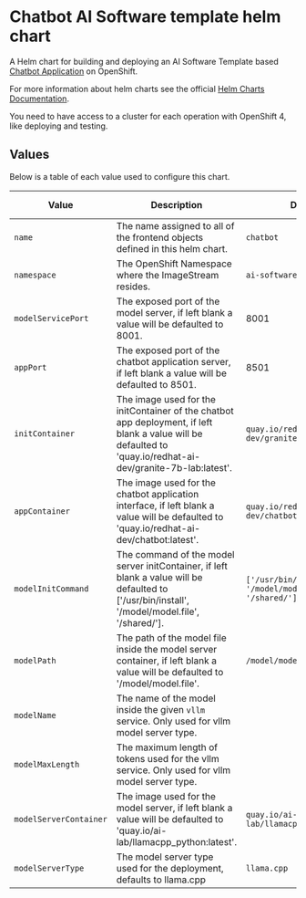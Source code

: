 # Chatbot AI Software template helm chart

A Helm chart for building and deploying an AI Software Template based [Chatbot Application](https://github.com/redhat-ai-dev/ai-lab-samples/tree/main/chatbot) on OpenShift.

For more information about helm charts see the official [Helm Charts Documentation](https://helm.sh/).

You need to have access to a cluster for each operation with OpenShift 4, like deploying and testing.

## Values

Below is a table of each value used to configure this chart.

| Value                  | Description                                                                                                                                                   | Default                                                 | Additional Information |
| ---------------------- | ------------------------------------------------------------------------------------------------------------------------------------------------------------- | ------------------------------------------------------- | ---------------------- |
| `name`                 | The name assigned to all of the frontend objects defined in this helm chart.                                                                                  | `chatbot`                                               |                        |
| `namespace`            | The OpenShift Namespace where the ImageStream resides.                                                                                                        | `ai-software-templates-dev`                             |                        |
| `modelServicePort`     | The exposed port of the model server, if left blank a value will be defaulted to 8001.                                                                        | 8001                                                    |                        |
| `appPort`              | The exposed port of the chatbot application server, if left blank a value will be defaulted to 8501.                                                          | 8501                                                    |                        |
| `initContainer`        | The image used for the initContainer of the chatbot app deployment, if left blank a value will be defaulted to 'quay.io/redhat-ai-dev/granite-7b-lab:latest'. | `quay.io/redhat-ai-dev/granite-7b-lab:latest`           |                        |
| `appContainer`         | The image used for the chatbot application interface, if left blank a value will be defaulted to 'quay.io/redhat-ai-dev/chatbot:latest'.                      | `quay.io/redhat-ai-dev/chatbot:latest`                  |                        |
| `modelInitCommand`     | The command of the model server initContainer, if left blank a value will be defaulted to ['/usr/bin/install', '/model/model.file', '/shared/'].              | `['/usr/bin/install', '/model/model.file', '/shared/']` |                        |
| `modelPath`            | The path of the model file inside the model server container, if left blank a value will be defaulted to '/model/model.file'.                                 | `/model/model.file`                                     |                        |
| `modelName`            | The name of the model inside the given `vllm` service. Only used for vllm model server type.                                                                  |                                                         |                        |
| `modelMaxLength`       | The maximum length of tokens used for the vllm service. Only used for vllm model server type.                                                                 |                                                         |                        |
| `modelServerContainer` | The image used for the model server, if left blank a value will be defaulted to 'quay.io/ai-lab/llamacpp_python:latest'.                                      | `quay.io/ai-lab/llamacpp_python:latest`                 |                        |
| `modelServerType`      | The model server type used for the deployment, defaults to llama.cpp                                                                                          | `llama.cpp`                                             |                        |

